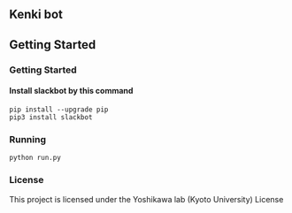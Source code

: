 ## Kenki bot

## Getting Started
### Getting Started
#### Install slackbot by this command
```
pip install --upgrade pip
pip3 install slackbot
```
### Running
```
python run.py
```

### License
This project is licensed under the Yoshikawa lab (Kyoto University) License
